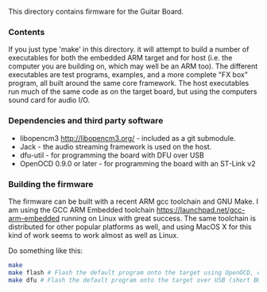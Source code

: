 This directory contains firmware for the Guitar Board.

### Contents

If you just type 'make' in this directory. it will attempt to build a number of
executables for both the embedded ARM target and for host (i.e. the computer
you are building on, which may well be an ARM too). The different executables
are test programs, examples, and a more complete "FX box" program, all built
around the same core framework. The host executables run much of the same code
as on the target board, but using the computers sound card for audio I/O.


### Dependencies and third party software

* libopencm3 <http://libopencm3.org/> - included as a git submodule.
* Jack - the audio streaming framework is used on the host.
* dfu-util - for programming the board with DFU over USB
* OpenOCD 0.9.0 or later - for programming the board with an ST-Link v2


### Building the firmware

The firmware can be built with a recent ARM gcc toolchain and GNU Make. I am
using the GCC ARM Embedded toolchain <https://launchpad.net/gcc-arm-embedded>
running on Linux with great success. The same toolchain is distributed for
other popular platforms as well, and using MacOS X for this kind of work seems
to work almost as well as Linux.

Do something like this:

```sh
make
make flash # Flash the default program onto the target using OpenOCD, or
make dfu # Flash the default program onto the target over USB (short BOOT0 to VCC)
```
